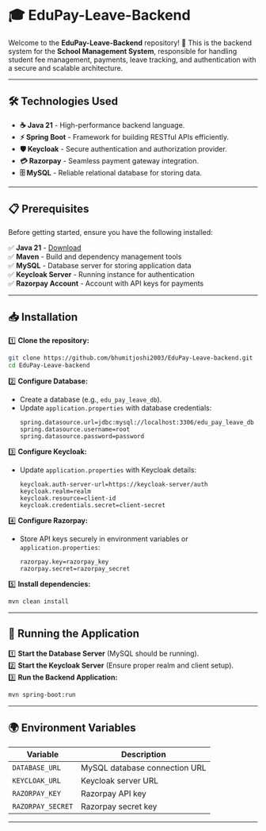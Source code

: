 # 🎓 EduPay-Leave-Backend

Welcome to the **EduPay-Leave-Backend** repository! 🚀 This is the backend system for the **School Management System**, responsible for handling student fee management, payments, leave tracking, and authentication with a secure and scalable architecture.

---

## 🛠️ Technologies Used

- **☕ Java 21** - High-performance backend language.
- **⚡ Spring Boot** - Framework for building RESTful APIs efficiently.
- **🛡️ Keycloak** - Secure authentication and authorization provider.
- **💳 Razorpay** - Seamless payment gateway integration.
- **🗄️ MySQL** - Reliable relational database for storing data.

---

## 📋 Prerequisites

Before getting started, ensure you have the following installed:

✅ **Java 21** - [Download](https://adoptopenjdk.net/)  
✅ **Maven** - Build and dependency management tools  
✅ **MySQL** - Database server for storing application data  
✅ **Keycloak Server** - Running instance for authentication  
✅ **Razorpay Account** - Account with API keys for payments

---

## 📥 Installation

1️⃣ **Clone the repository:**
   ```bash
   git clone https://github.com/bhumitjoshi2003/EduPay-Leave-backend.git
   cd EduPay-Leave-backend
   ```

2️⃣ **Configure Database:**
   - Create a database (e.g., `edu_pay_leave_db`).
   - Update `application.properties` with database credentials:
     ```properties
     spring.datasource.url=jdbc:mysql://localhost:3306/edu_pay_leave_db
     spring.datasource.username=root
     spring.datasource.password=password
     ```

3️⃣ **Configure Keycloak:**
   - Update `application.properties` with Keycloak details:
     ```properties
     keycloak.auth-server-url=https://keycloak-server/auth
     keycloak.realm=realm
     keycloak.resource=client-id
     keycloak.credentials.secret=client-secret
     ```

4️⃣ **Configure Razorpay:**
   - Store API keys securely in environment variables or `application.properties`:
     ```properties
     razorpay.key=razorpay_key
     razorpay.secret=razorpay_secret
     ```

5️⃣ **Install dependencies:**
   ```bash
   mvn clean install  
   ```

---

## 🚀 Running the Application

1️⃣ **Start the Database Server** (MySQL should be running).  
2️⃣ **Start the Keycloak Server** (Ensure proper realm and client setup).  
3️⃣ **Run the Backend Application:**
   ```bash
   mvn spring-boot:run  
   ```

---

## 🌍 Environment Variables

| Variable | Description |
|----------|-------------|
| `DATABASE_URL` | MySQL database connection URL |
| `KEYCLOAK_URL` | Keycloak server URL |
| `RAZORPAY_KEY` | Razorpay API key |
| `RAZORPAY_SECRET` | Razorpay secret key |

---



